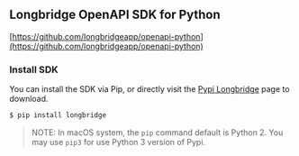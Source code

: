## Longbridge OpenAPI SDK for Python

[https://github.com/longbridgeapp/openapi-python](https://github.com/longbridgeapp/openapi-python)

### Install SDK

You can install the SDK via Pip, or directly visit the [Pypi Longbridge](https://pypi.org/project/longbridge/) page to download.

```bash
$ pip install longbridge
```

> NOTE: In macOS system, the `pip` command default is Python 2. You may use `pip3` for use Python 3 version of Pypi.